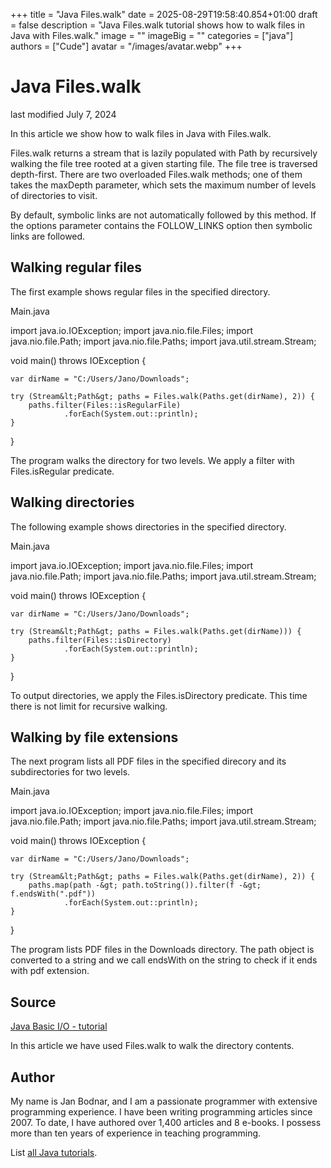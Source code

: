 +++
title = "Java Files.walk"
date = 2025-08-29T19:58:40.854+01:00
draft = false
description = "Java Files.walk tutorial shows how to walk files in Java with Files.walk."
image = ""
imageBig = ""
categories = ["java"]
authors = ["Cude"]
avatar = "/images/avatar.webp"
+++

# Java Files.walk

last modified July 7, 2024

 

In this article we show how to walk files in Java with Files.walk.

Files.walk returns a stream that is lazily populated with
Path by recursively walking the file tree rooted at a given
starting file. The file tree is traversed depth-first. There are two overloaded 
Files.walk methods; one of them takes the maxDepth
parameter, which sets the maximum number of levels of directories to visit.

By default, symbolic links are not automatically followed by this method. If the
options parameter contains the FOLLOW_LINKS  option
then symbolic links are followed.

## Walking regular files

The first example shows regular files in the specified directory.

Main.java
  

import java.io.IOException;
import java.nio.file.Files;
import java.nio.file.Path;
import java.nio.file.Paths;
import java.util.stream.Stream;

void main() throws IOException {

    var dirName = "C:/Users/Jano/Downloads";

    try (Stream&lt;Path&gt; paths = Files.walk(Paths.get(dirName), 2)) {
        paths.filter(Files::isRegularFile)
                .forEach(System.out::println);
    }
}

The program walks the directory for two levels. We apply a filter with 
Files.isRegular predicate.

## Walking directories

The following example shows directories in the specified directory.

Main.java
  

import java.io.IOException;
import java.nio.file.Files;
import java.nio.file.Path;
import java.nio.file.Paths;
import java.util.stream.Stream;

void main() throws IOException {

    var dirName = "C:/Users/Jano/Downloads";

    try (Stream&lt;Path&gt; paths = Files.walk(Paths.get(dirName))) {
        paths.filter(Files::isDirectory)
                .forEach(System.out::println);
    }
}

To output directories, we apply the Files.isDirectory predicate. 
This time there is not limit for recursive walking.

## Walking by file extensions

The next program lists all PDF files in the specified direcory and its 
subdirectories for two levels.

Main.java
  

import java.io.IOException;
import java.nio.file.Files;
import java.nio.file.Path;
import java.nio.file.Paths;
import java.util.stream.Stream;

void main() throws IOException {

    var dirName = "C:/Users/Jano/Downloads";

    try (Stream&lt;Path&gt; paths = Files.walk(Paths.get(dirName), 2)) {
        paths.map(path -&gt; path.toString()).filter(f -&gt; f.endsWith(".pdf"))
                .forEach(System.out::println);
    }
}

The program lists PDF files in the Downloads directory. The path object is 
converted to a string and we call endsWith on the string to 
check if it ends with pdf extension.

## Source

[Java Basic I/O - tutorial](https://docs.oracle.com/javase/tutorial/essential/io/)

In this article we have used Files.walk to walk the directory contents.

## Author

My name is Jan Bodnar, and I am a passionate programmer with extensive
programming experience. I have been writing programming articles since 2007.
To date, I have authored over 1,400 articles and 8 e-books. I possess more
than ten years of experience in teaching programming.

List [all Java tutorials](/java/).